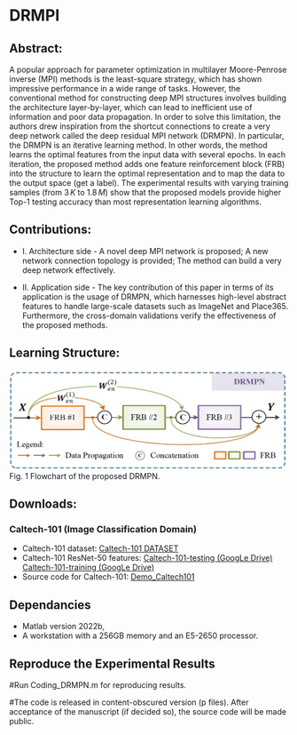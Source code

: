 # DRMPI

## Abstract:

A popular approach for parameter optimization in multilayer Moore-Penrose inverse (MPI) methods is the least-square strategy, which has shown impressive performance in a wide range of tasks. However, the conventional method for constructing deep MPI structures involves building the architecture layer-by-layer, which can lead to inefficient use of information and poor data propagation. In order to solve this limitation, the authors drew inspiration from the shortcut connections to create a very deep network called the deep residual MPI network (DRMPN). In particular, the DRMPN is an iterative learning method. In other words, the method learns the optimal features from the input data with several epochs. In each iteration, the proposed method adds one feature reinforcement block (FRB) into the structure to learn the optimal representation and to map the data to the output space (get a label). The experimental results with varying training samples (from $3\,K$ to $1.8\,M$) show that the proposed models provide higher Top-1 testing accuracy than most representation learning algorithms.

## Contributions:
* I. Architecture side - A novel deep MPI network is proposed; A new network connection topology is provided; The method can build a very deep network effectively.

* II. Application side - The key contribution of this paper in terms of its application is the usage of DRMPN, which harnesses high-level abstract features to handle large-scale datasets such as ImageNet and Place365. Furthermore, the cross-domain validations verify the effectiveness of the proposed methods. 

## Learning Structure:

<img src="https://github.com/W1AE/DRMPI/blob/main/flowchat.jpg" width="550" height="180" />
Fig. 1 Flowchart of the proposed DRMPN.

## Downloads:
### Caltech-101 (Image Classification Domain)
* Caltech-101 dataset: [Caltech-101 DATASET](http://www.vision.caltech.edu/Image_Datasets/Caltech101/)
* Caltech-101 ResNet-50 features: [Caltech-101-testing (GoogLe Drive)](https://drive.google.com/file/d/1W_AFsaCgUdP1rBRnsjS24dWPW9MYCbAQ/view?usp=sharing) [Caltech-101-training (GoogLe Drive)](https://drive.google.com/file/d/1HWK9COAeQFOE4j6Z5wtfvJpkFneVm50Y/view?usp=sharing)
* Source code for Caltech-101: [Demo_Caltech101](https://github.com/W1AE/DRMPI/blob/main/Demo_Caltech101.zip)

## Dependancies
* Matlab version 2022b,
* A workstation with a 256GB memory and an E5-2650 processor.

## Reproduce the Experimental Results

#Run Coding_DRMPN.m for reproducing results.

#The code is released in content-obscured version (p files). After acceptance of the manuscript (if decided so), the source code will be made public.

